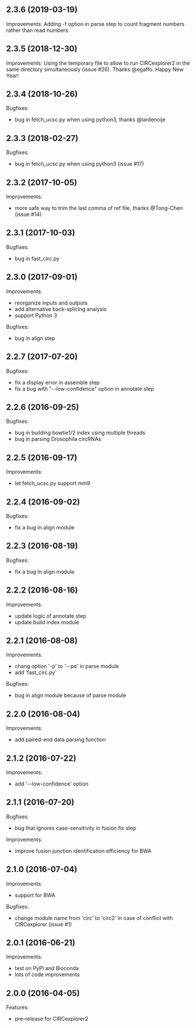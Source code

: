 ## 2.3.6 (2019-03-19)

Improvements:
Adding -f option in parse step to count fragment numbers rather than read
numbers.

## 2.3.5 (2018-12-30)

Improvements:
Using the temporary file to allow to run CIRCexplorer2 in the same directory simultaneously (issue #26). Thanks @egaffo. Happy New Year!

## 2.3.4 (2018-10-26)

Bugfixes:

* bug in fetch_ucsc.py when using python3, thanks @lardenoije

## 2.3.3 (2018-02-27)

Bugfixes:

* bug in fetch_ucsc.py when using python3 (issue #17)

## 2.3.2 (2017-10-05)

Improvements:

* more safe way to trim the last comma of ref file, thanks @Tong-Chen (issue #14)

## 2.3.1 (2017-10-03)

Bugfixes:

* bug in fast_circ.py

## 2.3.0 (2017-09-01)

Improvements:

* reorganize inputs and outputs
* add alternative back-splicing analysis
* support Python 3

Bugfixes:

* bug in align step

## 2.2.7 (2017-07-20)

Bugfixes:

* fix a display error in assemble step
* fix a bug with "--low-confidence" option in annotate step

## 2.2.6 (2016-09-25)

Bugfixes:

* bug in building bowtie1/2 index using multiple threads
* bug in parsing Drosophila circRNAs

## 2.2.5 (2016-09-17)

Improvements:

* let fetch_ucsc.py support mm9

## 2.2.4 (2016-09-02)

Bugfixes:

* fix a bug in align module

## 2.2.3 (2016-08-19)

Bugfixes:

* fix a bug in align module

## 2.2.2 (2016-08-16)

Improvements:

* update logic of annotate step
* update build index module

## 2.2.1 (2016-08-08)

Improvements:

* chang option '-p' to '--pe' in parse module
* add 'fast_circ.py'

Bugfixes:

* bug in align module because of parse module

## 2.2.0 (2016-08-04)

Improvements:

* add paired-end data parsing function

## 2.1.2 (2016-07-22)

Improvements:

* add '--low-confidence' option

## 2.1.1 (2016-07-20)

Bugfixes:

* bug that ignores case-sensitivity in fusion fix step

Improvements:

* improve fusion junction identification efficiency for BWA

## 2.1.0 (2016-07-04)

Improvements:

* support for BWA

Bugfixes:

* change module name from 'circ' to 'circ2' in case of conflict with CIRCexplorer (issue #1)

## 2.0.1 (2016-06-21)

Improvements:

* test on PyPI and Bioconda
* lots of code improvements

## 2.0.0 (2016-04-05)

Features:

* pre-release for CIRCexplorer2
